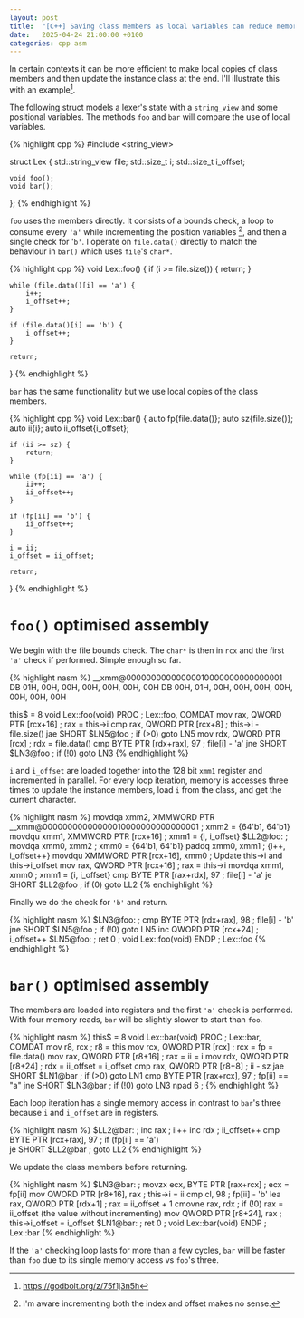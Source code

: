 ```yaml
---
layout: post
title:  "[C++] Saving class members as local variables can reduce memory accesses"
date:   2025-04-24 21:00:00 +0100
categories: cpp asm
---
```


In certain contexts it can be more efficient to make local copies of class members and then update the instance class at the end.
I'll illustrate this with an example[^1].

The following struct models a lexer's state with a `string_view` and some positional variables.
The methods `foo` and `bar` will compare the use of local variables.

{% highlight cpp %}
#include <string_view>

struct Lex {
    std::string_view file;
    std::size_t i;
    std::size_t i_offset;

    void foo();
    void bar();
};
{% endhighlight %}

`foo` uses the members directly.
It consists of a bounds check, a loop to consume every `'a'` while incrementing the position variables [^2], and then a single check for '`b'`.
I operate on `file.data()` directly to match the behaviour in `bar()` which uses `file`'s `char*`.

{% highlight cpp %}
void Lex::foo() {
    if (i >= file.size()) {
        return;
    }

    while (file.data()[i] == 'a') {
        i++;
        i_offset++;
    }

    if (file.data()[i] == 'b') {
        i_offset++;
    }

    return;
}
{% endhighlight %}

`bar` has the same functionality but we use local copies of the class members.

{% highlight cpp %}
void Lex::bar() {
    auto fp{file.data()};
    auto sz{file.size()};
    auto ii{i};
    auto ii_offset{i_offset};

    if (ii >= sz) {
        return;
    }

    while (fp[ii] == 'a') {
        ii++;
        ii_offset++;
    }

    if (fp[ii] == 'b') {
        ii_offset++;
    }

    i = ii;
    i_offset = ii_offset;

    return;
}
{% endhighlight %}

# `foo()` optimised assembly

We begin with the file bounds check.
The `char*` is then in `rcx` and the first `'a'` check if performed.
Simple enough so far.

{% highlight nasm %}
__xmm@00000000000000010000000000000001 DB 01H, 00H, 00H, 00H, 00H, 00H, 00H
        DB      00H, 01H, 00H, 00H, 00H, 00H, 00H, 00H, 00H

this$ = 8
void Lex::foo(void) PROC                              ; Lex::foo, COMDAT
        mov     rax, QWORD PTR [rcx+16]        ; rax = this->i
        cmp     rax, QWORD PTR [rcx+8]         ; this->i - file.size()
        jae     SHORT $LN5@foo                 ; if (>0) goto LN5
        mov     rdx, QWORD PTR [rcx]           ; rdx = file.data()
        cmp     BYTE PTR [rdx+rax], 97         ; file[i] - 'a'
        jne     SHORT $LN3@foo                 ; if (!0) goto LN3
{% endhighlight %}

`i` and `i_offset` are loaded together into the 128 bit `xmm1` register and incremented in parallel.
For every loop iteration, memory is accesses three times to update the instance members, load `i` from the class, and get the current character.

{% highlight nasm %}
        movdqa  xmm2, XMMWORD PTR __xmm@00000000000000010000000000000001 ; xmm2 = {64'b1, 64'b1}
        movdqu  xmm1, XMMWORD PTR [rcx+16]     ; xmm1 = {i, i_offset}
$LL2@foo:                                      ;
        movdqa  xmm0, xmm2                     ; xmm0 = {64'b1, 64'b1}
        paddq   xmm0, xmm1                     ; {i++, i_offset++}
        movdqu  XMMWORD PTR [rcx+16], xmm0     ; Update this->i and this->i_offset
        mov     rax, QWORD PTR [rcx+16]        ; rax = this->i
        movdqa  xmm1, xmm0                     ; xmm1 = {i, i_offset}
        cmp     BYTE PTR [rax+rdx], 97         ; file[i] - 'a'
        je      SHORT $LL2@foo                 ; if (0) goto LL2
{% endhighlight %}

Finally we do the check for `'b'` and return.

{% highlight nasm %}
$LN3@foo:                                      ;
        cmp     BYTE PTR [rdx+rax], 98         ; file[i] - 'b'
        jne     SHORT $LN5@foo                 ; if (!0) goto LN5
        inc     QWORD PTR [rcx+24]             ; i_offset++
$LN5@foo:                                      ;
        ret     0                              ;
void Lex::foo(void) ENDP                              ; Lex::foo
{% endhighlight %}

# `bar()` optimised assembly

The members are loaded into registers and the first `'a'` check is performed.
With four memory reads, `bar` will be slightly slower to start than `foo`.

{% highlight nasm %}
this$ = 8
void Lex::bar(void) PROC                              ; Lex::bar, COMDAT
        mov     r8, rcx                   ; r8 = this
        mov     rcx, QWORD PTR [rcx]      ; rcx = fp = file.data()
        mov     rax, QWORD PTR [r8+16]    ; rax = ii = i
        mov     rdx, QWORD PTR [r8+24]    ; rdx = ii_offset = i_offset
        cmp     rax, QWORD PTR [r8+8]     ; ii - sz
        jae     SHORT $LN1@bar            ; if (>0) goto LN1
        cmp     BYTE PTR [rax+rcx], 97    ; fp[ii] == "a"
        jne     SHORT $LN3@bar            ; if (!0) goto LN3
        npad    6                         ;
{% endhighlight %}

Each loop iteration has a single memory access in contrast to `bar`'s three because `i` and `i_offset` are in registers.

{% highlight nasm %}
$LL2@bar:                                 ;
        inc     rax                       ; ii++
        inc     rdx                       ; ii_offset++
        cmp     BYTE PTR [rcx+rax], 97    ; if (fp[ii] == 'a')    
        je      SHORT $LL2@bar            ; goto LL2
{% endhighlight %}

We update the class members before returning.

{% highlight nasm %}
$LN3@bar:                                 ;
        movzx   ecx, BYTE PTR [rax+rcx]   ; ecx = fp[ii]
        mov     QWORD PTR [r8+16], rax    ; this->i = ii
        cmp     cl, 98                    ; fp[ii] - 'b'
        lea     rax, QWORD PTR [rdx+1]    ; rax = ii_offset + 1
        cmovne  rax, rdx                  ; if (!0) rax = ii_offset (the value without incrementing)
        mov     QWORD PTR [r8+24], rax    ; this->i_offset = i_offset
$LN1@bar:                                 ;
        ret     0                         ;
void Lex::bar(void) ENDP                              ; Lex::bar
{% endhighlight %}

If the `'a'` checking loop lasts for more than a few cycles, `bar` will be faster than `foo` due to its single memory access vs `foo`'s three.

[^1]: <https://godbolt.org/z/75f1j3n5h>
[^2]: I'm aware incrementing both the index and offset makes no sense.